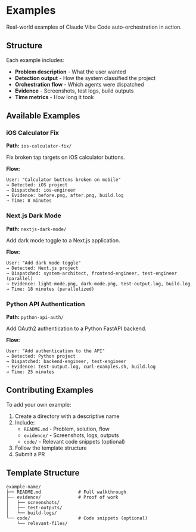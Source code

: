 # Examples

Real-world examples of Claude Vibe Code auto-orchestration in action.

## Structure

Each example includes:
- **Problem description** - What the user wanted
- **Detection output** - How the system classified the project
- **Orchestration flow** - Which agents were dispatched
- **Evidence** - Screenshots, test logs, build outputs
- **Time metrics** - How long it took

## Available Examples

### iOS Calculator Fix
**Path:** `ios-calculator-fix/`

Fix broken tap targets on iOS calculator buttons.

**Flow:**
```
User: "Calculator buttons broken on mobile"
→ Detected: iOS project
→ Dispatched: ios-engineer
→ Evidence: before.png, after.png, build.log
→ Time: 8 minutes
```

### Next.js Dark Mode
**Path:** `nextjs-dark-mode/`

Add dark mode toggle to a Next.js application.

**Flow:**
```
User: "Add dark mode toggle"
→ Detected: Next.js project
→ Dispatched: system-architect, frontend-engineer, test-engineer (parallel)
→ Evidence: light-mode.png, dark-mode.png, test-output.log, build.log
→ Time: 18 minutes (parallelized)
```

### Python API Authentication
**Path:** `python-api-auth/`

Add OAuth2 authentication to a Python FastAPI backend.

**Flow:**
```
User: "Add authentication to the API"
→ Detected: Python project
→ Dispatched: backend-engineer, test-engineer
→ Evidence: test-output.log, curl-examples.sh, build.log
→ Time: 25 minutes
```

## Contributing Examples

To add your own example:

1. Create a directory with a descriptive name
2. Include:
   - `README.md` - Problem, solution, flow
   - `evidence/` - Screenshots, logs, outputs
   - `code/` - Relevant code snippets (optional)
3. Follow the template structure
4. Submit a PR

## Template Structure

```
example-name/
├── README.md              # Full walkthrough
├── evidence/              # Proof of work
│   ├── screenshots/
│   ├── test-outputs/
│   └── build-logs/
└── code/                  # Code snippets (optional)
    └── relevant-files/
```
